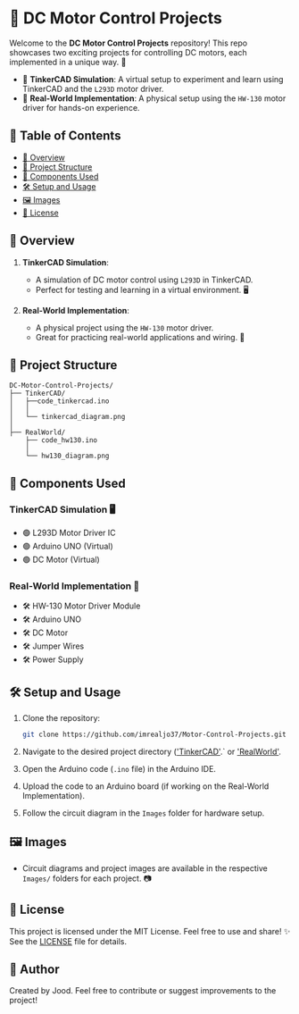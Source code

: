 # 🚀 DC Motor Control Projects

Welcome to the **DC Motor Control Projects** repository! This repo showcases two exciting projects for controlling DC motors, each implemented in a unique way. 🌟

- 🎨 **TinkerCAD Simulation**: A virtual setup to experiment and learn using TinkerCAD and the `L293D` motor driver.
- 🔧 **Real-World Implementation**: A physical setup using the `HW-130` motor driver for hands-on experience.

## 📑 Table of Contents
- [🌟 Overview](#-overview)
- [📁 Project Structure](#-project-structure)
- [🔌 Components Used](#-components-used)
- [🛠️ Setup and Usage](#️-setup-and-usage)
- [🖼️ Images](#-images)
- [📜 License](#-license)

## 🌟 Overview
1. **TinkerCAD Simulation**:
   - A simulation of DC motor control using `L293D` in TinkerCAD.
   - Perfect for testing and learning in a virtual environment. 🖥️

2. **Real-World Implementation**:
   - A physical project using the `HW-130` motor driver.
   - Great for practicing real-world applications and wiring. 🔌

## 📁 Project Structure
```
DC-Motor-Control-Projects/
├── TinkerCAD/
│   ├──code_tinkercad.ino
│   │  
│   └── tinkercad_diagram.png
│   
├── RealWorld/
    ├── code_hw130.ino
    │   
    └── hw130_diagram.png

```

## 🔌 Components Used
### TinkerCAD Simulation 🖥️
- 🟢 L293D Motor Driver IC
- 🟢 Arduino UNO (Virtual)
- 🟢 DC Motor (Virtual)

### Real-World Implementation 🔧
- 🛠️ HW-130 Motor Driver Module
- 🛠️ Arduino UNO
- 🛠️ DC Motor
- 🛠️ Jumper Wires
- 🛠️ Power Supply

## 🛠️ Setup and Usage
1. Clone the repository:
   ```bash
   git clone https://github.com/imrealjo37/Motor-Control-Projects.git
   ```

2. Navigate to the desired project directory (['TinkerCAD'](./TinkerCAD).` or ['RealWorld'](./RealWorld).

3. Open the Arduino code (`.ino` file) in the Arduino IDE.

4. Upload the code to an Arduino board (if working on the Real-World Implementation).

5. Follow the circuit diagram in the `Images` folder for hardware setup.

## 🖼️ Images
- Circuit diagrams and project images are available in the respective `Images/` folders for each project. 📷

## 📜 License
This project is licensed under the MIT License. Feel free to use and share! ✨ See the [LICENSE](LICENSE) file for details.

## 👤 Author
Created by Jood. Feel free to contribute or suggest improvements to the project!
